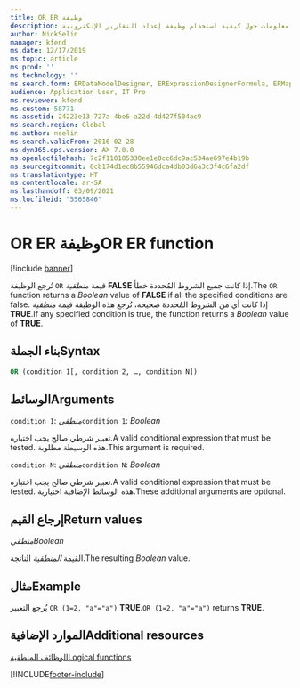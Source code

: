 ```yaml
---
title: OR ER وظيفة
description: يوفر هذا الموضوع معلومات حول كيفية استخدام وظيفة إعداد التقارير الإلكترونية OR (ER).
author: NickSelin
manager: kfend
ms.date: 12/17/2019
ms.topic: article
ms.prod: ''
ms.technology: ''
ms.search.form: ERDataModelDesigner, ERExpressionDesignerFormula, ERMappedFormatDesigner, ERModelMappingDesigner
audience: Application User, IT Pro
ms.reviewer: kfend
ms.custom: 58771
ms.assetid: 24223e13-727a-4be6-a22d-4d427f504ac9
ms.search.region: Global
ms.author: nselin
ms.search.validFrom: 2016-02-28
ms.dyn365.ops.version: AX 7.0.0
ms.openlocfilehash: 7c2f110185330ee1e0cc6dc9ac534ae697e4b19b
ms.sourcegitcommit: 6cb174d1ec8b55946dca4db03d6a3c3f4c6fa2df
ms.translationtype: HT
ms.contentlocale: ar-SA
ms.lasthandoff: 03/09/2021
ms.locfileid: "5565846"
---
```

# <a name="or-er-function"></a><span data-ttu-id="2cb12-103">OR ER وظيفة</span><span class="sxs-lookup"><span data-stu-id="2cb12-103">OR ER function</span></span>

[!include [banner](../includes/banner.md)]

<span data-ttu-id="2cb12-104">تُرجع الوظيفة `OR` قيمة *منطقية* **FALSE** إذا كانت جميع الشروط المُحددة خطأ.</span><span class="sxs-lookup"><span data-stu-id="2cb12-104">The `OR` function returns a *Boolean* value of **FALSE** if all the specified conditions are false.</span></span> <span data-ttu-id="2cb12-105">إذا كانت أي من الشروط المُحددة صحيحة، تُرجع هذه الوظيفة قيمة *منطقية* **TRUE**.</span><span class="sxs-lookup"><span data-stu-id="2cb12-105">If any specified condition is true, the function returns a *Boolean* value of **TRUE**.</span></span>

## <a name="syntax"></a><span data-ttu-id="2cb12-106">بناء الجملة</span><span class="sxs-lookup"><span data-stu-id="2cb12-106">Syntax</span></span>

```vb
OR (condition 1[, condition 2, …, condition N])
```

## <a name="arguments"></a><span data-ttu-id="2cb12-107">الوسائط</span><span class="sxs-lookup"><span data-stu-id="2cb12-107">Arguments</span></span>

<span data-ttu-id="2cb12-108">`condition 1`: *منطقي*</span><span class="sxs-lookup"><span data-stu-id="2cb12-108">`condition 1`: *Boolean*</span></span>

<span data-ttu-id="2cb12-109">تعبير شرطي صالح يجب اختباره.</span><span class="sxs-lookup"><span data-stu-id="2cb12-109">A valid conditional expression that must be tested.</span></span> <span data-ttu-id="2cb12-110">هذه الوسيطة مطلوبة.</span><span class="sxs-lookup"><span data-stu-id="2cb12-110">This argument is required.</span></span>

<span data-ttu-id="2cb12-111">`condition N`: *منطقي*</span><span class="sxs-lookup"><span data-stu-id="2cb12-111">`condition N`: *Boolean*</span></span>

<span data-ttu-id="2cb12-112">تعبير شرطي صالح يجب اختباره.</span><span class="sxs-lookup"><span data-stu-id="2cb12-112">A valid conditional expression that must be tested.</span></span> <span data-ttu-id="2cb12-113">هذه الوسائط الإضافية اختيارية.</span><span class="sxs-lookup"><span data-stu-id="2cb12-113">These additional arguments are optional.</span></span>

## <a name="return-values"></a><span data-ttu-id="2cb12-114">إرجاع القيم</span><span class="sxs-lookup"><span data-stu-id="2cb12-114">Return values</span></span>

<span data-ttu-id="2cb12-115">*منطقي*</span><span class="sxs-lookup"><span data-stu-id="2cb12-115">*Boolean*</span></span>

<span data-ttu-id="2cb12-116">القيمة *المنطقية* الناتجة.</span><span class="sxs-lookup"><span data-stu-id="2cb12-116">The resulting *Boolean* value.</span></span>

## <a name="example"></a><span data-ttu-id="2cb12-117">مثال</span><span class="sxs-lookup"><span data-stu-id="2cb12-117">Example</span></span>

<span data-ttu-id="2cb12-118">يُرجع التعبير `OR (1=2, "a"="a")` **TRUE**.</span><span class="sxs-lookup"><span data-stu-id="2cb12-118">`OR (1=2, "a"="a")` returns **TRUE**.</span></span>

## <a name="additional-resources"></a><span data-ttu-id="2cb12-119">الموارد الإضافية</span><span class="sxs-lookup"><span data-stu-id="2cb12-119">Additional resources</span></span>

[<span data-ttu-id="2cb12-120">الوظائف المنطقية</span><span class="sxs-lookup"><span data-stu-id="2cb12-120">Logical functions</span></span>](er-functions-category-logical.md)


[!INCLUDE[footer-include](../../../includes/footer-banner.md)]